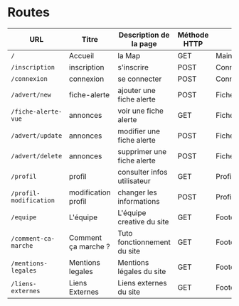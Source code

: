 #   Routes

| URL | Titre | Description de la page | Méthode HTTP | Contrôleur | Méthode | commentaire |
| - | - | - | - | - | - | - |
| `/` | Accueil | la Map | GET | MainController | home | W1 W4 |
| `/inscription` | inscription | s'inscrire | POST | ConnexionController | inscription | W3 |
| `/connexion` | connexion | se connecter | POST | ConnexionController | connexion | W2 |
| `/advert/new` | fiche-alerte | ajouter une fiche alerte | POST | FicheAlerteController |  W5 |
| `/fiche-alerte-vue` | annonces | voir une fiche alerte | GET | FicheAlerteController | vue | W6 W7 |
| `/advert/update` | annonces | modifier une fiche alerte | POST | FicheAlerteController | modification | W6 W7 |
| `/advert/delete` | annonces | supprimer une fiche alerte | POST | FicheAlerteController | suppression | W6 W7 |
| `/profil` | profil | consulter infos utilisateur | GET | ProfilController | profil vue | W8 |
| `/profil-modification` | modification profil | changer les informations | POST | ProfilController | profilChanges | W8 |
| `/equipe` | L'équipe | L'équipe creative du site | GET | FooterController | staff | footer |
| `/comment-ca-marche` | Comment ça marche ? | Tuto fonctionnement du site | GET | FooterController | howItWorks | footer |
| `/mentions-legales` | Mentions legales | Mentions légales du site | GET | FooterController | mentionsLegales | footer |
| `/liens-externes` | Liens Externes | Liens externes du site | GET | FooterController | Liens Externes | footer |
